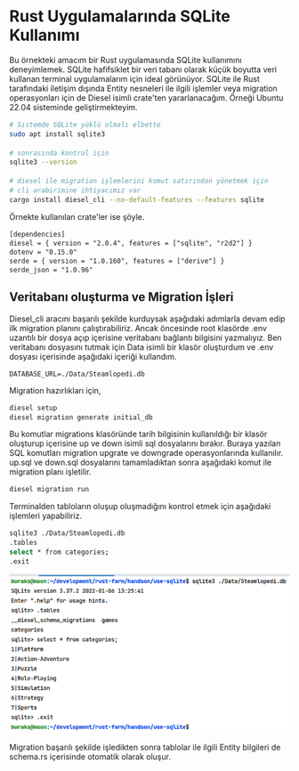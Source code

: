 # Rust Uygulamalarında SQLite Kullanımı

Bu örnekteki amacım bir Rust uygulamasında SQLite kullanımını deneyimlemek. SQLite hafifsiklet bir veri tabanı olarak küçük boyutta veri kullanan terminal uygulamalarım için ideal görünüyor. SQLite ile Rust tarafındaki iletişim dışında Entity nesneleri ile ilgili işlemler veya migration operasyonları için de Diesel isimli crate'ten yararlanacağım. Örneği Ubuntu 22.04 sisteminde geliştirmekteyim.

```bash
# Sistemde SQLite yüklü olmalı elbette
sudo apt install sqlite3

# sonrasında kontrol için
sqlite3 --version

# diesel ile migration işlemlerini komut satırından yönetmek için
# cli arabirimine ihtiyacımız var
cargo install diesel_cli --no-default-features --features sqlite
```

Örnekte kullanılan crate'ler ise şöyle.

```text
[dependencies]
diesel = { version = "2.0.4", features = ["sqlite", "r2d2"] }
dotenv = "0.15.0"
serde = { version = "1.0.160", features = ["derive"] }
serde_json = "1.0.96"
```

## Veritabanı oluşturma ve Migration İşleri

Diesel_cli aracını başarılı şekilde kurduysak aşağıdaki adımlarla devam edip ilk migration planını çalıştırabiliriz. Ancak öncesinde root klasörde .env uzantılı bir dosya açıp içerisine veritabanı bağlantı bilgisini yazmalıyız. Ben veritabanı dosyasını tutmak için Data isimli bir klasör oluşturdum ve .env dosyası içerisinde aşağıdaki içeriği kullandım.

```text
DATABASE_URL=./Data/Steamlopedi.db
```

Migration hazırlıkları için,

```bash
diesel setup
diesel migration generate initial_db
```

Bu komutlar migrations klasöründe tarih bilgisinin kullanıldığı bir klasör oluşturup içerisine up ve down isimli sql dosyalarını bırakır. Buraya yazılan SQL komutları migration upgrate ve downgrade operasyonlarında kullanılır. up.sql ve down.sql dosyalarını tamamladıktan sonra aşağıdaki komut ile migration planı işletilir.

```bash
diesel migration run
```

Terminalden tabloların oluşup oluşmadığını kontrol etmek için aşağıdaki işlemleri yapabiliriz.

```bash
sqlite3 ./Data/Steamlopedi.db
.tables
select * from categories;
.exit
```

![../images/use_sqlite_01.png](../images/use_sqlite_01.png)

Migration başarılı şekilde işledikten sonra tablolar ile ilgili Entity bilgileri de schema.rs içerisinde otomatik olarak oluşur.